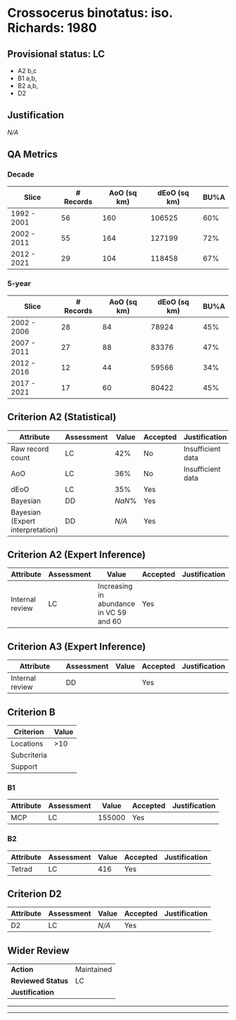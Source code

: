 # Crossocerus binotatus: iso. Richards: 1980
## Provisional status: LC
- A2 b,c
- B1 a,b, 
- B2 a,b, 
- D2

## Justification
*N/A*
## QA Metrics
### Decade
| Slice | # Records | AoO (sq km) | dEoO (sq km) |BU%A |
|---|---|---|---|---|
|1992 - 2001|56|160|106525|60%|
|2002 - 2011|55|164|127199|72%|
|2012 - 2021|29|104|118458|67%|
### 5-year
| Slice | # Records | AoO (sq km) | dEoO (sq km) |BU%A |
|---|---|---|---|---|
|2002 - 2006|28|84|78924|45%|
|2007 - 2011|27|88|83376|47%|
|2012 - 2016|12|44|59566|34%|
|2017 - 2021|17|60|80422|45%|
## Criterion A2 (Statistical)
|Attribute|Assessment|Value|Accepted|Justification
|---|---|---|---|---|
|Raw record count|LC|42%|No|Insufficient data|
|AoO|LC|36%|No|Insufficient data|
|dEoO|LC|35%|Yes||
|Bayesian|DD|*NaN*%|Yes||
|Bayesian (Expert interpretation)|DD|*N/A*|Yes||
## Criterion A2 (Expert Inference)
|Attribute|Assessment|Value|Accepted|Justification
|---|---|---|---|---|
|Internal review|LC|Increasing in abundance in VC 59 and 60|Yes||
## Criterion A3 (Expert Inference)
|Attribute|Assessment|Value|Accepted|Justification
|---|---|---|---|---|
|Internal review|DD||Yes||
## Criterion B
|Criterion| Value|
|---|---|
|Locations|>10|
|Subcriteria||
|Support||
### B1
|Attribute|Assessment|Value|Accepted|Justification
|---|---|---|---|---|
|MCP|LC|155000|Yes||
### B2
|Attribute|Assessment|Value|Accepted|Justification
|---|---|---|---|---|
|Tetrad|LC|416|Yes||
## Criterion D2
|Attribute|Assessment|Value|Accepted|Justification
|---|---|---|---|---|
|D2|LC|*N/A*|Yes||
## Wider Review
|  |  |
|---|---|
|**Action**|Maintained|
|**Reviewed Status**|LC|
|**Justification**||
---
 ---
 <br><br>
